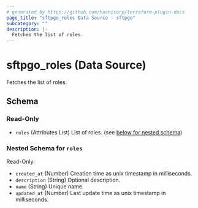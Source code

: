 ```yaml
---
# generated by https://github.com/hashicorp/terraform-plugin-docs
page_title: "sftpgo_roles Data Source - sftpgo"
subcategory: ""
description: |-
  Fetches the list of roles.
---
```


# sftpgo_roles (Data Source)

Fetches the list of roles.



<!-- schema generated by tfplugindocs -->
## Schema

### Read-Only

- `roles` (Attributes List) List of roles. (see [below for nested schema](#nestedatt--roles))

<a id="nestedatt--roles"></a>
### Nested Schema for `roles`

Read-Only:

- `created_at` (Number) Creation time as unix timestamp in milliseconds.
- `description` (String) Optional description.
- `name` (String) Unique name.
- `updated_at` (Number) Last update time as unix timestamp in milliseconds.


